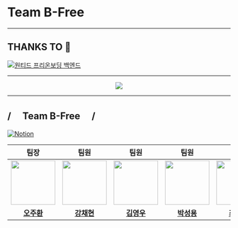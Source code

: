 # Team B-Free

---

<div>
<h2>THANKS TO 🙏</h2>
</div>

[![원티드 프리온보딩 백엔드](https://camo.githubusercontent.com/4290e95a555775848d03434080be4832b2d713061f133281be39cf8dadc46ba6/68747470733a2f2f7374617469632e77616e7465642e636f2e6b722f696d616765732f6576656e74732f313935342f61343434393033352e6a7067)](https://www.wanted.co.kr/events/pre_ob_be_3)

---

<p align="center">
    <img src="https://readme-stickers.vercel.app/api/korepos/medium?owner=Team-B-Free&repo=github&theme=white"/>
</p>

---

<h2> /　 Team B-Free  　/</h2>

[<img alt="Notion" src ="https://img.shields.io/badge/Notion-white.svg?&style=for-the-badge&logo=Notion&logoColor=black" target="_blank">](https://seasoned-lady-13e.notion.site/B-Free-aa588d84d7ec40b28ac68c46b8db5edd)

|                                                                        팀장                                                                         |                                                                        팀원                                                                         |                                                                           팀원                                                                           |                                                                          팀원                                                                          |                                                                          팀원                                                                           |                                            팀원                                            |
| :-------------------------------------------------------------------------------------------------------------------------------------------------: | :-------------------------------------------------------------------------------------------------------------------------------------------------: | :------------------------------------------------------------------------------------------------------------------------------------------------------: | :----------------------------------------------------------------------------------------------------------------------------------------------------: | :-----------------------------------------------------------------------------------------------------------------------------------------------------: | :----------------------------------------------------------------------------------------: |
| <a href="https://github.com/juhwano" target="_blank"><img src="https://avatars.githubusercontent.com/u/77667889?v=4" width="100" height="100"/></a> | <a href="https://github.com/KCH6937" target="_blank"><img src="https://avatars.githubusercontent.com/u/48710060?v=4" width="100" height="100"/></a> | <a href="https://github.com/whoamixzerone" target="_blank"><img src="https://avatars.githubusercontent.com/u/67082984?v=" width="100" height="100"/></a> | <a href="https://github.com/StarFace90" target="_blank"><img src="https://avatars.githubusercontent.com/u/77761615?v=4" width="100" height="100"/></a> | <a href="https://github.com/chldppwls12" target="_blank"><img src="https://avatars.githubusercontent.com/u/63734765?v=4" width="100" height="100"/></a> | <img src="https://avatars.githubusercontent.com/u/57566889?v=4" width="100" height="100"/> |
|                                         <a href="https://github.com/juhwano" target="_blank">**오주환**</a>                                         |                                         <a href="https://github.com/KCH6937" target="_blank">**강채현**</a>                                         |                                        <a href="https://github.com/whoamixzerone" target="_blank">**김영우**</a>                                         |                                         <a href="https://github.com/StarFace90" target="_blank">**박성용**</a>                                         |                                         <a href="https://github.com/chldppwls12" target="_blank">**최예진**</a>                                         |                                           이지민                                           |

